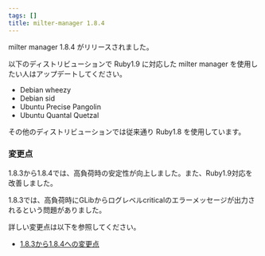 ```yaml
---
tags: []
title: milter-manager 1.8.4
---
```

milter manager 1.8.4 がリリースされました。
<!--more-->


以下のディストリビューションで Ruby1.9 に対応した milter manager を使用したい人はアップデートしてください。

  * Debian wheezy
  * Debian sid
  * Ubuntu Precise Pangolin
  * Ubuntu Quantal Quetzal

その他のディストリビューションでは従来通り Ruby1.8 を使用しています。

### 変更点

1.8.3から1.8.4では、高負荷時の安定性が向上しました。また、Ruby1.9対応を改善しました。

1.8.3では、高負荷時にGLibからログレベルcriticalのエラーメッセージが出力されるという問題がありました。

詳しい変更点は以下を参照してください。

  * [1.8.3から1.8.4への変更点](/reference/ja/news.html#news.release-1-8-4)
